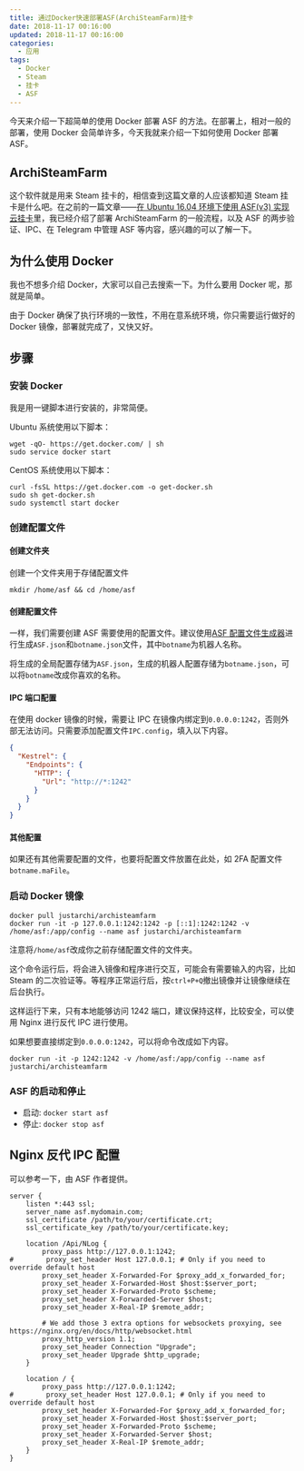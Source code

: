```yaml
---
title: 通过Docker快速部署ASF(ArchiSteamFarm)挂卡
date: 2018-11-17 00:16:00
updated: 2018-11-17 00:16:00
categories:
  - 应用
tags:
  - Docker
  - Steam
  - 挂卡
  - ASF
---
```


今天来介绍一下超简单的使用 Docker 部署 ASF 的方法。在部署上，相对一般的部署，使用 Docker 会简单许多，今天我就来介绍一下如何使用 Docker 部署 ASF。

<!--more-->

## ArchiSteamFarm

这个软件就是用来 Steam 挂卡的，相信查到这篇文章的人应该都知道 Steam 挂卡是什么吧。在之前的一篇文章——[在 Ubuntu 16.04 环境下使用 ASF(v3) 实现云挂卡](https://www.iszy.cc/2018/08/08/asf-steam/)里，我已经介绍了部署 ArchiSteamFarm 的一般流程，以及 ASF 的两步验证、IPC、在 Telegram 中管理 ASF 等内容，感兴趣的可以了解一下。

## 为什么使用 Docker

我也不想多介绍 Docker，大家可以自己去搜索一下。为什么要用 Docker 呢，那就是简单。

由于 Docker 确保了执行环境的一致性，不用在意系统环境，你只需要运行做好的 Docker 镜像，部署就完成了，又快又好。

## 步骤

### 安装 Docker

我是用一键脚本进行安装的，非常简便。

Ubuntu 系统使用以下脚本：

```shell
wget -qO- https://get.docker.com/ | sh
sudo service docker start
```

CentOS 系统使用以下脚本：

```shell
curl -fsSL https://get.docker.com -o get-docker.sh
sudo sh get-docker.sh
sudo systemctl start docker
```

### 创建配置文件

#### 创建文件夹

创建一个文件夹用于存储配置文件

```shell
mkdir /home/asf && cd /home/asf
```

#### 创建配置文件

一样，我们需要创建 ASF 需要使用的配置文件。建议使用[ASF 配置文件生成器](https://justarchinet.github.io/ASF-WebConfigGenerator/#/)进行生成`ASF.json`和`botname.json`文件，其中`botname`为机器人名称。

将生成的全局配置存储为`ASF.json`，生成的机器人配置存储为`botname.json`，可以将`botname`改成你喜欢的名称。

#### IPC 端口配置

在使用 docker 镜像的时候，需要让 IPC 在镜像内绑定到`0.0.0.0:1242`，否则外部无法访问。只需要添加配置文件`IPC.config`，填入以下内容。

```json
{
  "Kestrel": {
    "Endpoints": {
      "HTTP": {
        "Url": "http://*:1242"
      }
    }
  }
}
```

#### 其他配置

如果还有其他需要配置的文件，也要将配置文件放置在此处，如 2FA 配置文件`botname.maFile`。

### 启动 Docker 镜像

```
docker pull justarchi/archisteamfarm
docker run -it -p 127.0.0.1:1242:1242 -p [::1]:1242:1242 -v /home/asf:/app/config --name asf justarchi/archisteamfarm
```

注意将`/home/asf`改成你之前存储配置文件的文件夹。

这个命令运行后，将会进入镜像和程序进行交互，可能会有需要输入的内容，比如 Steam 的二次验证等。等程序正常运行后，按`ctrl+P+Q`撤出镜像并让镜像继续在后台执行。

这样运行下来，只有本地能够访问 1242 端口，建议保持这样，比较安全，可以使用 Nginx 进行反代 IPC 进行使用。

如果想要直接绑定到`0.0.0.0:1242`，可以将命令改成如下内容。

```
docker run -it -p 1242:1242 -v /home/asf:/app/config --name asf justarchi/archisteamfarm
```

### ASF 的启动和停止

- 启动: `docker start asf`
- 停止: `docker stop asf`

## Nginx 反代 IPC 配置

可以参考一下，由 ASF 作者提供。

```
server {
    listen *:443 ssl;
    server_name asf.mydomain.com;
    ssl_certificate /path/to/your/certificate.crt;
    ssl_certificate_key /path/to/your/certificate.key;

    location /Api/NLog {
        proxy_pass http://127.0.0.1:1242;
#        proxy_set_header Host 127.0.0.1; # Only if you need to override default host
        proxy_set_header X-Forwarded-For $proxy_add_x_forwarded_for;
        proxy_set_header X-Forwarded-Host $host:$server_port;
        proxy_set_header X-Forwarded-Proto $scheme;
        proxy_set_header X-Forwarded-Server $host;
        proxy_set_header X-Real-IP $remote_addr;

        # We add those 3 extra options for websockets proxying, see https://nginx.org/en/docs/http/websocket.html
        proxy_http_version 1.1;
        proxy_set_header Connection "Upgrade";
        proxy_set_header Upgrade $http_upgrade;
    }

    location / {
        proxy_pass http://127.0.0.1:1242;
#        proxy_set_header Host 127.0.0.1; # Only if you need to override default host
        proxy_set_header X-Forwarded-For $proxy_add_x_forwarded_for;
        proxy_set_header X-Forwarded-Host $host:$server_port;
        proxy_set_header X-Forwarded-Proto $scheme;
        proxy_set_header X-Forwarded-Server $host;
        proxy_set_header X-Real-IP $remote_addr;
    }
}
```
